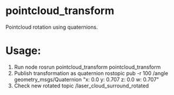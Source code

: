 # pointcloud_transform

Pointcloud rotation using quaternions.

# Usage:
1. Run node
   rosrun pointcloud_transform pointcloud_transform
2. Publish transformation as quaternion
   rostopic pub -r 100 /angle geometry_msgs/Quaternion "x: 0.0 y: 0.707 z: 0.0 w: 0.707"
3. Check new rotated topic
   /laser_cloud_surround_rotated
   
